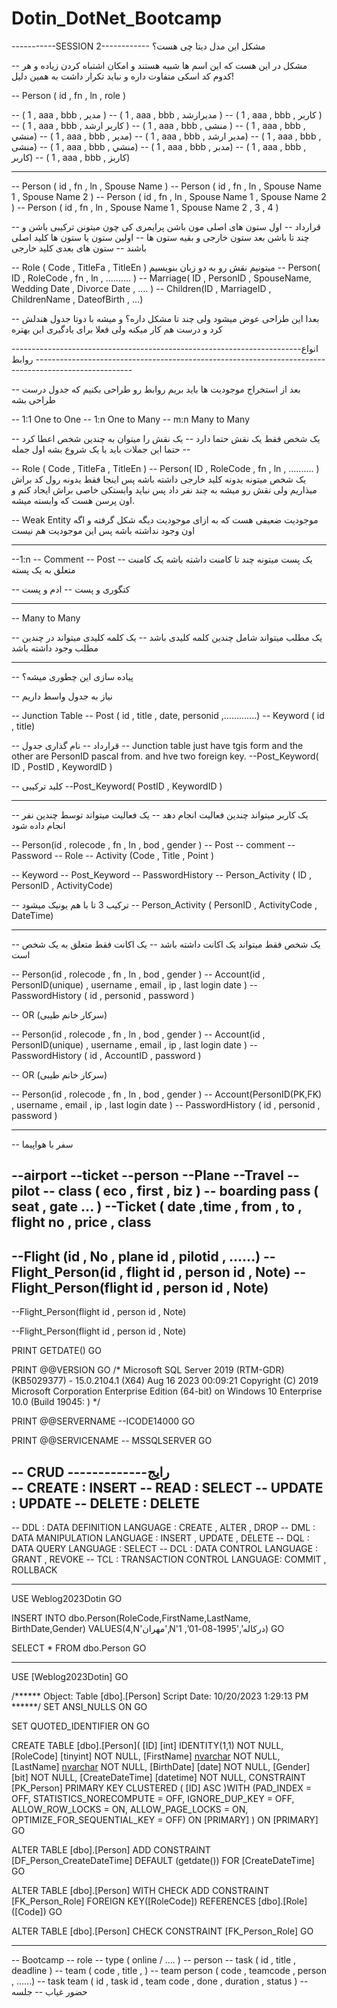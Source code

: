 # Dotin_DotNet_Bootcamp

-----------SESSION 2------------
مشکل این مدل دیتا چی هست؟ 

-- مشکل در این هست  که این اسم ها شبیه هستند و امکان اشتباه کردن زیاده و هر کدوم کد اسکی متفاوت داره و نباید تکرار داشت به همین دلیل!

-- Person ( id , fn , ln , role )

--        ( 1 , aaa , bbb ,  مدیر )
--        ( 1 , aaa , bbb ,  مدیرارشد )
--        ( 1 , aaa , bbb ,  کاربر )
--        ( 1 , aaa , bbb ,  کاربر ارشد )
--        ( 1 , aaa , bbb ,  منشی )
--        ( 1 , aaa , bbb ,   منشي)
--        ( 1 , aaa , bbb ,   مدیر)
--        ( 1 , aaa , bbb ,   مدیر ارشد)
--        ( 1 , aaa , bbb ,   منشی)
--        ( 1 , aaa , bbb ,   منشي)
--        ( 1 , aaa , bbb ,   مدبر)
--        ( 1 , aaa , bbb ,   کاربر)
--        ( 1 , aaa , bbb ,   کاربز)

-------------------------------------------------------------------------------

-- Person ( id , fn , ln , Spouse Name )
-- Person ( id , fn , ln , Spouse Name 1 , Spouse Name 2  )
-- Person ( id , fn , ln , Spouse Name 1 , Spouse Name 2  )
-- Person ( id , fn , ln , Spouse Name 1 , Spouse Name 2 , 3 , 4  )

-- قرارداد
-- اول ستون های اصلی مون باشن پرایمری کی چون میتونن ترکیبی باشن و چند تا باشن بعد ستون خارجی  و بقیه ستون ها 
-- اولین ستون یا ستون ها کلید اصلی باشند
-- ستون های بعدی کلید خارجی


-- Role ( Code , TitleFa , TitleEn ) میتونیم نقش رو به دو زبان بنویسیم
-- Person( ID , RoleCode , fn , ln , .......... )
-- Marriage( ID , PersonID , SpouseName, Wedding Date , Divorce Date , .... )
-- Children(ID , MarriageID , ChildrenName , DateofBirth , ...)

-- بعدا این طراحی عوض میشود ولی چند تا مشکل داره؟  و میشه با دوتا جدول هندلش کرد و درست هم کار میکنه  ولی فعلا برای یادگیری این بهتره

------------------------------------------------------------------------انواع روابط ------------------------------------------------------------------------------------------------------

-- بعد از استخراج موجودیت ها باید بریم روابط رو طراحی بکنیم که جدول درست طراحی بشه 

-- 1:1  One to  One
-- 1:n  One to  Many
-- m:n  Many to Many

-- یک شخص فقط یک نقش حتما دارد
-- یک نقش را میتوان به چندین شخص اعطا کرد
-- حتما این جملات باید با یک شروع بشه اول جمله 

-- Role ( Code , TitleFa , TitleEn )
-- Person( ID , RoleCode , fn , ln , .......... ) یک شخص میتونه یدونه کلید خارجی داشته باشه پس اینجا فقط یدونه رول کد براش میذاریم ولی نقش رو میشه به چند نفر داد پس نباید وابستکی خاصی براش ایجاد کنم و اون پرسن هست که وابسته میشه.

-- Weak Entity موجودیت ضعیفی هست که به ازای موجودیت دیگه شکل گرفته و اگه اون وجود نداشته باشه پس این موجودیت هم نیست 

--------------------------------------------------------------------------------

--1:n
-- Comment
-- Post
-- یک پست میتونه چند تا کامنت داشته باشه یک کامنت متعلق به یک پسته

-- کتگوری و پست 
-- ادم و پست

---------------------------------------------------------------------------------

-- Many to Many

-- یک مطلب میتواند شامل چندین کلمه کلیدی باشد
-- یک کلمه کلیدی میتواند در چندین مطلب وجود داشته باشد

---------------------------------------------------------------------------------

-- پیاده سازی این چطوری میشه؟ 

-- نیاز به جدول واسط داریم 

-- Junction Table
-- Post    ( id , title , date, personid ,.............)
-- Keyword ( id , title)

-- قرارداد
-- نام گذاری جدول 
-- Junction table just have tgis form and the other are PersonID pascal from. and hve two foreign key.
--Post_Keyword( ID , PostID , KeywordID )

-- کلید ترکیبی
--Post_Keyword( PostID , KeywordID )


-------------------------------------------------------------------

-- یک کاربر میتواند چندین فعالیت انجام دهد
-- یک فعالیت میتواند توسط چندین نفر انجام داده شود

-- Person(id , rolecode , fn , ln , bod , gender )
-- Post
-- comment
-- Password
-- Role
-- Activity (Code , Title , Point )
 
-- Keyword
-- Post_Keyword
-- PasswordHistory
-- Person_Activity ( ID , PersonID , ActivityCode)

-- ترکیب 3 تا با هم یونیک میشود
-- Person_Activity ( PersonID , ActivityCode , DateTime)

-----------------------------------------------------

-- یک شخص فقط میتواند یک اکانت داشته باشد
-- یک اکانت فقط متعلق به یک شخص است


-- Person(id , rolecode , fn , ln , bod , gender )
-- Account(id , PersonID(unique) , username , email , ip , last login date )
-- PasswordHistory ( id , personid , password )

-- OR (سرکار خانم طیبی)

-- Person(id , rolecode , fn , ln , bod , gender )
-- Account(id , PersonID(unique) , username , email , ip , last login date )
-- PasswordHistory ( id , AccountID , password )

-- OR (سرکار خانم طیبی)

-- Person(id , rolecode , fn , ln , bod , gender )
-- Account(PersonID(PK,FK) , username , email , ip , last login date )
-- PasswordHistory ( id , personid , password )

-------------------------------------------

-- سفر با هواپیما

--airport
--ticket
--person
--Plane
--Travel
--pilot
-- class ( eco , first , biz )
-- boarding pass ( seat , gate ... )
--Ticket ( date ,time , from , to , flight no , price , class 
---------------


--Flight (id , No , plane id , pilotid , ......)
--Flight_Person(id , flight id , person id , Note)
--Flight_Person(flight id , person id , Note)
----------------------------------

--Flight_Person(flight id , person id , Note)

--Flight_Person(flight id , person id , Note)


PRINT GETDATE()
GO

PRINT @@VERSION
GO
/*
Microsoft SQL Server 2019 (RTM-GDR) (KB5029377) - 15.0.2104.1 (X64) 
	Aug 16 2023 00:09:21 
	Copyright (C) 2019 Microsoft Corporation
	Enterprise Edition (64-bit) on Windows 10 Enterprise 10.0 <X64> (Build 19045: )
*/

PRINT @@SERVERNAME --ICODE14000
GO

PRINT @@SERVICENAME -- MSSQLSERVER
GO

-- CRUD -------------رایج   
-- CREATE : INSERT
-- READ   : SELECT
-- UPDATE : UPDATE
-- DELETE : DELETE
-----------------------------------

-- DDL : DATA DEFINITION LANGUAGE    : CREATE , ALTER , DROP 
-- DML : DATA MANIPULATION LANGUAGE  : INSERT , UPDATE , DELETE
-- DQL : DATA QUERY LANGUAGE         : SELECT 
-- DCL : DATA CONTROL LANGUAGE       : GRANT , REVOKE
-- TCL : TRANSACTION CONTROL LANGUAGE: COMMIT , ROLLBACK

-----------------------------------

USE Weblog2023Dotin
GO

INSERT INTO dbo.Person(RoleCode,FirstName,LastName, BirthDate,Gender)
VALUES(4,N'مهران',N'درکاله','1995-08-01', 1)
GO

SELECT *
FROM dbo.Person
GO


-----------------------

USE [Weblog2023Dotin]
GO

/****** Object:  Table [dbo].[Person]    Script Date: 10/20/2023 1:29:13 PM ******/
SET ANSI_NULLS ON
GO

SET QUOTED_IDENTIFIER ON
GO

CREATE TABLE [dbo].[Person](
	[ID] [int] IDENTITY(1,1) NOT NULL,
	[RoleCode] [tinyint] NOT NULL,
	[FirstName] [nvarchar](50) NOT NULL,
	[LastName] [nvarchar](50) NOT NULL,
	[BirthDate] [date] NOT NULL,
	[Gender] [bit] NOT NULL,
	[CreateDateTime] [datetime] NOT NULL,
 CONSTRAINT [PK_Person] PRIMARY KEY CLUSTERED 
(
	[ID] ASC
)WITH (PAD_INDEX = OFF, STATISTICS_NORECOMPUTE = OFF, IGNORE_DUP_KEY = OFF, ALLOW_ROW_LOCKS = ON, ALLOW_PAGE_LOCKS = ON, OPTIMIZE_FOR_SEQUENTIAL_KEY = OFF) ON [PRIMARY]
) ON [PRIMARY]
GO

ALTER TABLE [dbo].[Person] ADD  CONSTRAINT [DF_Person_CreateDateTime]  DEFAULT (getdate()) FOR [CreateDateTime]
GO

ALTER TABLE [dbo].[Person]  WITH CHECK ADD  CONSTRAINT [FK_Person_Role] FOREIGN KEY([RoleCode])
REFERENCES [dbo].[Role] ([Code])
GO

ALTER TABLE [dbo].[Person] CHECK CONSTRAINT [FK_Person_Role]
GO


-------------------------------------------------

-- Bootcamp
-- role
-- type ( online / .... )
-- person
-- task ( id , title , deadline )
-- team ( code , title , )
-- team person ( code , teamcode , person , ......)
-- task team ( id , task id , team code , done , duration , status )
-- حضور غیاب
-- جلسه
